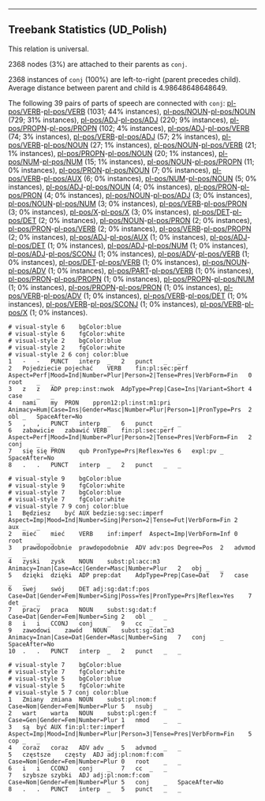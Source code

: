 

--------------------------------------------------------------------------------

## Treebank Statistics (UD_Polish)

This relation is universal.

2368 nodes (3%) are attached to their parents as `conj`.

2368 instances of `conj` (100%) are left-to-right (parent precedes child).
Average distance between parent and child is 4.98648648648649.

The following 39 pairs of parts of speech are connected with `conj`: [pl-pos/VERB]()-[pl-pos/VERB]() (1031; 44% instances), [pl-pos/NOUN]()-[pl-pos/NOUN]() (729; 31% instances), [pl-pos/ADJ]()-[pl-pos/ADJ]() (220; 9% instances), [pl-pos/PROPN]()-[pl-pos/PROPN]() (102; 4% instances), [pl-pos/ADJ]()-[pl-pos/VERB]() (74; 3% instances), [pl-pos/VERB]()-[pl-pos/ADJ]() (57; 2% instances), [pl-pos/VERB]()-[pl-pos/NOUN]() (27; 1% instances), [pl-pos/NOUN]()-[pl-pos/VERB]() (21; 1% instances), [pl-pos/PROPN]()-[pl-pos/NOUN]() (20; 1% instances), [pl-pos/NUM]()-[pl-pos/NUM]() (15; 1% instances), [pl-pos/NOUN]()-[pl-pos/PROPN]() (11; 0% instances), [pl-pos/PRON]()-[pl-pos/NOUN]() (7; 0% instances), [pl-pos/VERB]()-[pl-pos/AUX]() (6; 0% instances), [pl-pos/NUM]()-[pl-pos/NOUN]() (5; 0% instances), [pl-pos/ADJ]()-[pl-pos/NOUN]() (4; 0% instances), [pl-pos/PRON]()-[pl-pos/PRON]() (4; 0% instances), [pl-pos/NOUN]()-[pl-pos/ADJ]() (3; 0% instances), [pl-pos/NOUN]()-[pl-pos/NUM]() (3; 0% instances), [pl-pos/VERB]()-[pl-pos/PRON]() (3; 0% instances), [pl-pos/X]()-[pl-pos/X]() (3; 0% instances), [pl-pos/DET]()-[pl-pos/DET]() (2; 0% instances), [pl-pos/NOUN]()-[pl-pos/PRON]() (2; 0% instances), [pl-pos/PRON]()-[pl-pos/VERB]() (2; 0% instances), [pl-pos/VERB]()-[pl-pos/PROPN]() (2; 0% instances), [pl-pos/ADJ]()-[pl-pos/AUX]() (1; 0% instances), [pl-pos/ADJ]()-[pl-pos/DET]() (1; 0% instances), [pl-pos/ADJ]()-[pl-pos/NUM]() (1; 0% instances), [pl-pos/ADJ]()-[pl-pos/SCONJ]() (1; 0% instances), [pl-pos/ADV]()-[pl-pos/VERB]() (1; 0% instances), [pl-pos/DET]()-[pl-pos/VERB]() (1; 0% instances), [pl-pos/NOUN]()-[pl-pos/ADV]() (1; 0% instances), [pl-pos/PART]()-[pl-pos/VERB]() (1; 0% instances), [pl-pos/PRON]()-[pl-pos/PROPN]() (1; 0% instances), [pl-pos/PROPN]()-[pl-pos/NUM]() (1; 0% instances), [pl-pos/PROPN]()-[pl-pos/PRON]() (1; 0% instances), [pl-pos/VERB]()-[pl-pos/ADV]() (1; 0% instances), [pl-pos/VERB]()-[pl-pos/DET]() (1; 0% instances), [pl-pos/VERB]()-[pl-pos/SCONJ]() (1; 0% instances), [pl-pos/VERB]()-[pl-pos/X]() (1; 0% instances).


~~~ conllu
# visual-style 6	bgColor:blue
# visual-style 6	fgColor:white
# visual-style 2	bgColor:blue
# visual-style 2	fgColor:white
# visual-style 2 6 conj	color:blue
1	-	-	PUNCT	interp	_	2	punct	_	_
2	Pojedziecie	pojechać	VERB	fin:pl:sec:perf	Aspect=Perf|Mood=Ind|Number=Plur|Person=2|Tense=Pres|VerbForm=Fin	0	root	_	_
3	z	z	ADP	prep:inst:nwok	AdpType=Prep|Case=Ins|Variant=Short	4	case	_	_
4	nami	my	PRON	ppron12:pl:inst:m1:pri	Animacy=Hum|Case=Ins|Gender=Masc|Number=Plur|Person=1|PronType=Prs	2	obl	_	SpaceAfter=No
5	,	,	PUNCT	interp	_	6	punct	_	_
6	zabawicie	zabawić	VERB	fin:pl:sec:perf	Aspect=Perf|Mood=Ind|Number=Plur|Person=2|Tense=Pres|VerbForm=Fin	2	conj	_	_
7	się	się	PRON	qub	PronType=Prs|Reflex=Yes	6	expl:pv	_	SpaceAfter=No
8	.	.	PUNCT	interp	_	2	punct	_	_

~~~


~~~ conllu
# visual-style 9	bgColor:blue
# visual-style 9	fgColor:white
# visual-style 7	bgColor:blue
# visual-style 7	fgColor:white
# visual-style 7 9 conj	color:blue
1	Będziesz	być	AUX	bedzie:sg:sec:imperf	Aspect=Imp|Mood=Ind|Number=Sing|Person=2|Tense=Fut|VerbForm=Fin	2	aux	_	_
2	mieć	mieć	VERB	inf:imperf	Aspect=Imp|VerbForm=Inf	0	root	_	_
3	prawdopodobnie	prawdopodobnie	ADV	adv:pos	Degree=Pos	2	advmod	_	_
4	zyski	zysk	NOUN	subst:pl:acc:m3	Animacy=Inan|Case=Acc|Gender=Masc|Number=Plur	2	obj	_	_
5	dzięki	dzięki	ADP	prep:dat	AdpType=Prep|Case=Dat	7	case	_	_
6	swej	swój	DET	adj:sg:dat:f:pos	Case=Dat|Gender=Fem|Number=Sing|Poss=Yes|PronType=Prs|Reflex=Yes	7	det	_	_
7	pracy	praca	NOUN	subst:sg:dat:f	Case=Dat|Gender=Fem|Number=Sing	2	obl	_	_
8	i	i	CCONJ	conj	_	9	cc	_	_
9	zawodowi	zawód	NOUN	subst:sg:dat:m3	Animacy=Inan|Case=Dat|Gender=Masc|Number=Sing	7	conj	_	SpaceAfter=No
10	.	.	PUNCT	interp	_	2	punct	_	_

~~~


~~~ conllu
# visual-style 7	bgColor:blue
# visual-style 7	fgColor:white
# visual-style 5	bgColor:blue
# visual-style 5	fgColor:white
# visual-style 5 7 conj	color:blue
1	Zmiany	zmiana	NOUN	subst:pl:nom:f	Case=Nom|Gender=Fem|Number=Plur	5	nsubj	_	_
2	wart	warta	NOUN	subst:pl:gen:f	Case=Gen|Gender=Fem|Number=Plur	1	nmod	_	_
3	są	być	AUX	fin:pl:ter:imperf	Aspect=Imp|Mood=Ind|Number=Plur|Person=3|Tense=Pres|VerbForm=Fin	5	cop	_	_
4	coraz	coraz	ADV	adv	_	5	advmod	_	_
5	częstsze	częsty	ADJ	adj:pl:nom:f:com	Case=Nom|Gender=Fem|Number=Plur	0	root	_	_
6	i	i	CCONJ	conj	_	7	cc	_	_
7	szybsze	szybki	ADJ	adj:pl:nom:f:com	Case=Nom|Gender=Fem|Number=Plur	5	conj	_	SpaceAfter=No
8	.	.	PUNCT	interp	_	5	punct	_	_

~~~


